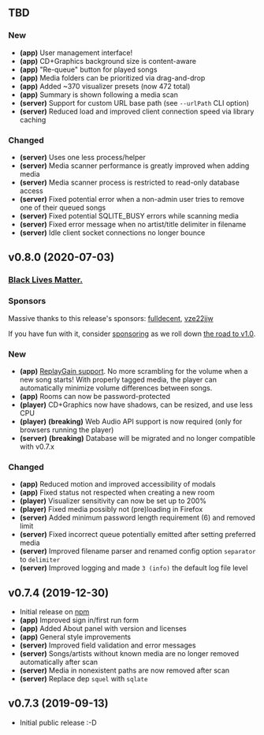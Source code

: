 ## TBD

### New
- **(app)** User management interface!
- **(app)** CD+Graphics background size is content-aware
- **(app)** "Re-queue" button for played songs
- **(app)** Media folders can be prioritized via drag-and-drop
- **(app)** Added ~370 visualizer presets (now 472 total)
- **(app)** Summary is shown following a media scan
- **(server)** Support for custom URL base path (see `--urlPath` CLI option)
- **(server)** Reduced load and improved client connection speed via library caching

### Changed

- **(server)** Uses one less process/helper
- **(server)** Media scanner performance is greatly improved when adding media
- **(server)** Media scanner process is restricted to read-only database access
- **(server)** Fixed potential error when a non-admin user tries to remove one of their queued songs
- **(server)** Fixed potential SQLITE_BUSY errors while scanning media
- **(server)** Fixed error message when no artist/title delimiter in filename
- **(server)** Idle client socket connections no longer bounce

## v0.8.0 (2020-07-03)

### [Black Lives Matter.](https://blacklivesmatter.com)

### Sponsors

Massive thanks to this release's sponsors: [fulldecent](https://github.com/fulldecent), [vze22jjw](https://github.com/vze22jjw)

If you have fun with it, consider [sponsoring](https://github.com/sponsors/bhj) as we roll down [the road to v1.0](https://github.com/bhj/karaoke-forever/issues/13).

### New

- **(app)** [ReplayGain support](http://www.karaoke-forever.com/docs/#preferences-admin-only). No more scrambling for the volume when a new song starts! With properly tagged media, the player can automatically minimize volume differences between songs.
- **(app)** Rooms can now be password-protected
- **(player)** CD+Graphics now have shadows, can be resized, and use less CPU
- **(player)** **(breaking)** Web Audio API support is now required (only for browsers running the player)
- **(server)** **(breaking)** Database will be migrated and no longer compatible with v0.7.x

### Changed

- **(app)** Reduced motion and improved accessibility of modals
- **(app)** Fixed status not respected when creating a new room
- **(player)** Visualizer sensitivity can now be set up to 200%
- **(player)** Fixed media possibly not (pre)loading in Firefox
- **(server)** Added minimum password length requirement (6) and removed limit
- **(server)** Fixed incorrect queue potentially emitted after setting preferred media
- **(server)** Improved filename parser and renamed config option `separator` to `delimiter`
- **(server)** Improved logging and made `3 (info)` the default log file level

## v0.7.4 (2019-12-30)

- Initial release on [npm](https://www.npmjs.com/package/karaoke-forever)
- **(app)** Improved sign in/first run form
- **(app)** Added About panel with version and licenses
- **(app)** General style improvements
- **(server)** Improved field validation and error messages
- **(server)** Songs/artists without known media are no longer removed automatically after scan
- **(server)** Media in nonexistent paths are now removed after scan
- **(server)** Replace dep `squel` with `sqlate`

## v0.7.3 (2019-09-13)

- Initial public release :-D
